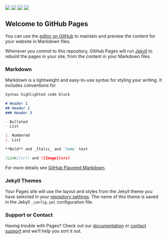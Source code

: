![](http://mctbag.oss-cn-shanghai.aliyuncs.com/3.jpg)
![](http://mctbag.oss-cn-shanghai.aliyuncs.com/4.jpg)
![](http://mctbag.oss-cn-shanghai.aliyuncs.com/5.jpg)
![](http://mctbag.oss-cn-shanghai.aliyuncs.com/6.jpg)
## Welcome to GitHub Pages

You can use the [editor on GitHub](https://github.com/pickmct/html1/edit/master/index.md) to maintain and preview the content for your website in Markdown files.

Whenever you commit to this repository, GitHub Pages will run [Jekyll](https://jekyllrb.com/) to rebuild the pages in your site, from the content in your Markdown files.

### Markdown

Markdown is a lightweight and easy-to-use syntax for styling your writing. It includes conventions for

```markdown
Syntax highlighted code block

# Header 1
## Header 2
### Header 3

- Bulleted
- List

1. Numbered
2. List

**Bold** and _Italic_ and `Code` text

[Link](url) and ![Image](src)
```

For more details see [GitHub Flavored Markdown](https://guides.github.com/features/mastering-markdown/).

### Jekyll Themes

Your Pages site will use the layout and styles from the Jekyll theme you have selected in your [repository settings](https://github.com/pickmct/html1/settings). The name of this theme is saved in the Jekyll `_config.yml` configuration file.

### Support or Contact

Having trouble with Pages? Check out our [documentation](https://help.github.com/categories/github-pages-basics/) or [contact support](https://github.com/contact) and we’ll help you sort it out.
